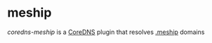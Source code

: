 # meship

*coredns-meship* is a [CoreDNS](https://coredns.io/) plugin that resolves [.meship](https://github.com/zhoreeq/meshname) domains
